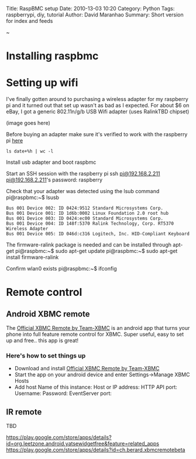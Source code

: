 Title: RaspBMC setup
Date: 2010-13-03 10:20
Category: Python
Tags: raspberrypi, diy, tutorial
Author: David Maranhao
Summary: Short version for index and feeds

~

# Installing raspbmc



# Setting up wifi

I've finally gotten around to purchasing a wireless adapter for my raspberry pi and it turned out that set up wasn't as bad as I expected.  For about $6 on eBay, I got a generic 802.11n/g/b USB Wifi adapter (uses RalinkTBD chipset)

(image goes here)

Before buying an adapter make sure it's verified to work with the raspberry pi [here](http://elinux.org/RPi_VerifiedPeripherals#USB_WiFi_Adapters "Optional Title")

`ls date+%h | wc -l`


Install usb adapter and boot raspbmc

Start an SSH session with the raspberry pi
	ssh pi@192.168.2.211
	pi@192.168.2.211's password: raspberry

Check that your adapter was detected using the lsub command
	pi@raspbmc:~$ lsusb
	
	Bus 001 Device 002: ID 0424:9512 Standard Microsystems Corp. 
	Bus 001 Device 001: ID 1d6b:0002 Linux Foundation 2.0 root hub
	Bus 001 Device 003: ID 0424:ec00 Standard Microsystems Corp. 
	Bus 001 Device 004: ID 148f:5370 Ralink Technology, Corp. RT5370 Wireless Adapter
	Bus 001 Device 005: ID 046d:c316 Logitech, Inc. HID-Compliant Keyboard

The firmware-ralink package is needed and can be installed through apt-get
	pi@raspbmc:~$ sudo apt-get update
	pi@raspbmc:~$ sudo apt-get install firmware-ralink

Confirm wlan0 exists
	pi@raspbmc:~$ ifconfig


# Remote control
## Android XBMC remote
The [Official XBMC Remote by Team-XBMC](http://play.google.com/store/apps/details?id=org.xbmc.android.remote&hl=en) is an android app that turns your phone into full feature remote control for XBMC.  Super useful, easy to set up and free.. this app is great! 

### Here's how to set things up
* Download and install [Official XBMC Remote by Team-XBMC](http://play.google.com/store/apps/details?id=org.xbmc.android.remote&hl=en)
* Start the app on your android device and enter Settings->Manage XBMC Hosts
* Add host
	Name of this instance:
	Host or IP address:
	HTTP API port:
	Username:
	Password:
	EventServer port:
	

## IR remote
TBD





https://play.google.com/store/apps/details?id=org.leetzone.android.yatsewidgetfree&feature=related_apps
https://play.google.com/store/apps/details?id=ch.berard.xbmcremotebeta

